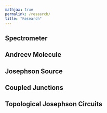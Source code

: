 ```yaml
---
mathjax: true
permalink: /research/
title: "Research"
---
```


## Spectrometer

## Andreev Molecule

## Josephson Source

## Coupled Junctions

## Topological Josephson Circuits

